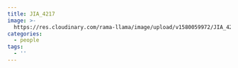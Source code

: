 ```yaml
---
title: JIA_4217
image: >-
  https://res.cloudinary.com/rama-llama/image/upload/v1580059972/JIA_4217_dmaay2.jpg
categories:
  - people
tags:
  - ''
---
```


